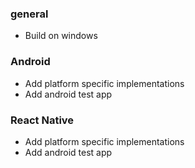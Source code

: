 ### general
- Build on windows

### Android
- Add platform specific implementations
- Add android test app

### React Native
- Add platform specific implementations
- Add android test app
